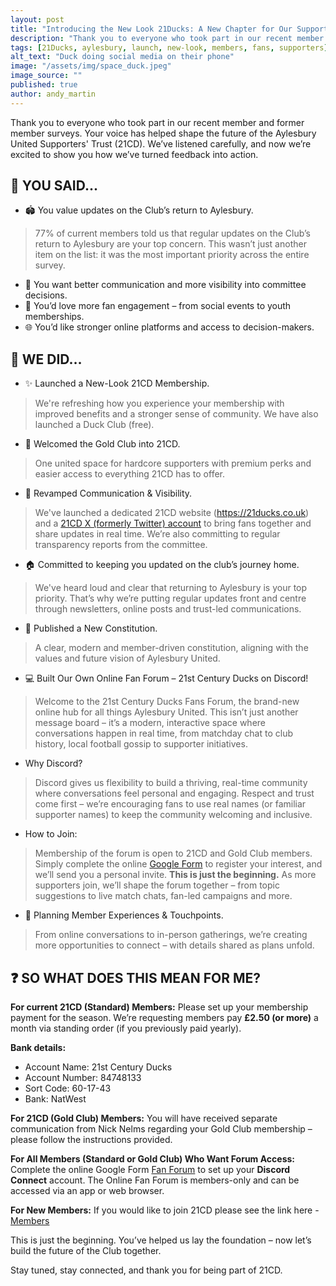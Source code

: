 ```yaml
---
layout: post
title: "Introducing the New Look 21Ducks: A New Chapter for Our Supporters"
description: "Thank you to everyone who took part in our recent member and former member surveys. Your voice has helped shape the future of the Aylesbury United Supporters' Trust (21CD)"
tags: [21Ducks, aylesbury, launch, new-look, members, fans, supporters]
alt_text: "Duck doing social media on their phone"
image: "/assets/img/space_duck.jpeg"
image_source: ""
published: true
author: andy_martin
---
```

Thank you to everyone who took part in our recent member and former member surveys. Your voice has helped shape the future of the Aylesbury United Supporters' Trust (21CD). We’ve listened carefully, and now we’re excited to show you how we’ve turned feedback into action.

## 💬 YOU SAID...
* 🏟 You value updates on the Club’s return to Aylesbury.
> 77% of current members told us that regular updates on the Club’s return to Aylesbury are your top concern. This wasn’t just another item on the list: it was the most important priority across the entire survey.
* 💬 You want better communication and more visibility into committee decisions.
* 🎉 You’d love more fan engagement – from social events to youth memberships.
* 🌐 You’d like stronger online platforms and access to decision-makers.

## 🚀 WE DID…
* ✨ Launched a New-Look 21CD Membership.
> We're refreshing how you experience your membership with improved benefits and a stronger sense of community. We have also launched a Duck Club (free).
* 🥇 Welcomed the Gold Club into 21CD.
> One united space for hardcore supporters with premium perks and easier access to everything 21CD has to offer.
* 📢 Revamped Communication & Visibility.
>We've launched a dedicated 21CD website (https://21ducks.co.uk) and a [21CD X (formerly Twitter) account](https://x.com/21DucksTrust) to bring fans together and share updates in real time. We’re also committing to regular transparency reports from the committee.
* 🏠 Committed to keeping you updated on the club’s journey home.
> We've heard loud and clear that returning to Aylesbury is your top priority. That’s why we’re putting regular updates front and centre through newsletters, online posts and trust-led communications.
* 📜 Published a New Constitution.
> A clear, modern and member-driven constitution, aligning with the values and future vision of Aylesbury United.
* 💻 Built Our Own Online Fan Forum – 21st Century Ducks on Discord!
> Welcome to the 21st Century Ducks Fans Forum, the brand-new online hub for all things Aylesbury United. This isn’t just another message board – it’s a modern, interactive space where conversations happen in real time, from matchday chat to club history, local football gossip to supporter initiatives.
* Why Discord?
> Discord gives us flexibility to build a thriving, real-time community where conversations feel personal and engaging. Respect and trust come first – we’re encouraging fans to use real names (or familiar supporter names) to keep the community welcoming and inclusive.
* How to Join:
> Membership of the forum is open to 21CD and Gold Club members. Simply complete the online [Google Form](/members/forum.html) to register your interest, and we’ll send you a personal invite.
> **This is just the beginning.** As more supporters join, we’ll shape the forum together – from topic suggestions to live match chats, fan-led campaigns and more.

* 🤝 Planning Member Experiences & Touchpoints.
> From online conversations to in-person gatherings, we’re creating more opportunities to connect – with details shared as plans unfold.

## ❓ SO WHAT DOES THIS MEAN FOR ME?
**For current 21CD (Standard) Members:**
Please set up your membership payment for the season. We’re requesting members pay **£2.50 (or more)** a month via standing order (if you previously paid yearly).

**Bank details:**
* Account Name: 21st Century Ducks
* Account Number: 84748133
* Sort Code: 60-17-43
* Bank: NatWest

**For 21CD (Gold Club) Members:**
You will have received separate communication from Nick Nelms regarding your Gold Club membership – please follow the instructions provided.

**For All Members (Standard or Gold Club) Who Want Forum Access:**
Complete the online Google Form [Fan Forum](/members/forum.html) to set up your **Discord Connect** account. The Online Fan Forum is members-only and can be accessed via an app or web browser.

**For New Members:**
If you would like to join 21CD please see the link here - [Members](/members.html)

This is just the beginning. You’ve helped us lay the foundation – now let’s build the future of the Club together.

Stay tuned, stay connected, and thank you for being part of 21CD.
